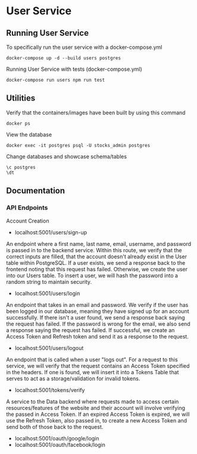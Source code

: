 # User Service

## Running User Service

To specifically run the user service with a docker-compose.yml
```
docker-compose up -d --build users postgres
```

Running User Service with tests (docker-compose.yml)
```
docker-compose run users npm run test
```

## Utilities
Verify that the containers/images have been built by using this command
```
docker ps 
```

View the database
```
docker exec -it postgres psql -U stocks_admin postgres
```

Change databases and showcase schema/tables
```
\c postgres
\dt
```

## Documentation

### API Endpoints

Account Creation

- localhost:5001/users/sign-up

An endpoint where a first name, last name, email, username, and password is passed in to the backend service. Within this route, we verify that the correct inputs are filled, that the account doesn't already exist in the User table within PostgreSQL. If a user exists, we send a response back to the frontend noting that this request has failed. Otherwise, we create the user into our Users table. To insert a user, we will hash the password into a random string to maintain security.

- localhost:5001/users/login

An endpoint that takes in an email and password. We verify if the user has been logged in our database, meaning they have signed up for an account successfully. If there isn't a user found, we send a response back saying the request has failed. If the password is wrong for the email, we also send a response saying the request has failed. If successful, we create an Access Token and Refresh token and send it as a response to the request.

- localhost:5001/users/logout

An endpoint that is called when a user "logs out". For a request to this service, we will verify that the request contains an Access Token specified in the headers. If one is found, we will insert it into a Tokens Table that serves to act as a storage/validation for invalid tokens.

- localhost:5001/tokens/verify

A service to the Data backend where requests made to access certain resources/features of the website and their account will involve verifying the passed in Access Token. If an expired Access Token is expired, we will use the Refresh Token, also passed in, to create a new Access Token and send both of those back to the request.

- localhost:5001/oauth/google/login
- localhost:5001/oauth/facebook/login
